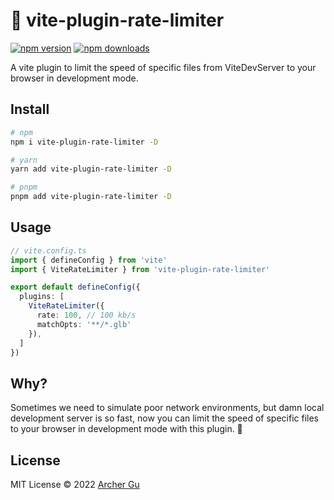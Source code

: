 # 🚰 vite-plugin-rate-limiter

[![npm version](https://badgen.net/npm/v/vite-plugin-rate-limiter)](https://npm.im/vite-plugin-rate-limiter) [![npm downloads](https://badgen.net/npm/dm/vite-plugin-rate-limiter)](https://npm.im/vite-plugin-rate-limiter)

A vite plugin to limit the speed of specific files from ViteDevServer to your browser in development mode.

## Install

```bash
# npm
npm i vite-plugin-rate-limiter -D

# yarn
yarn add vite-plugin-rate-limiter -D

# pnpm
pnpm add vite-plugin-rate-limiter -D
```

## Usage

```ts
// vite.config.ts
import { defineConfig } from 'vite'
import { ViteRateLimiter } from 'vite-plugin-rate-limiter'

export default defineConfig({
  plugins: [
    ViteRateLimiter({
      rate: 100, // 100 kb/s
      matchOpts: '**/*.glb'
    }),
  ]
})
```

## Why?

Sometimes we need to simulate poor network environments, but damn local development server is so fast, now you can limit the speed of specific files to your browser in development mode with this plugin. 🐢 

## License

MIT License © 2022 [Archer Gu](https://github.com/archergu)
